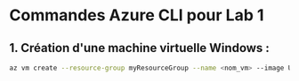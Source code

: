 # Commandes Azure CLI pour Lab 1

## 1. Création d'une machine virtuelle Windows :
```bash
az vm create --resource-group myResourceGroup --name <nom_vm> --image UbuntuLTS --admin-username azureuser --admin-password myPassword123
